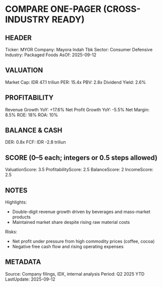 # COMPARE ONE-PAGER (CROSS-INDUSTRY READY)

## HEADER
Ticker: MYOR
Company: Mayora Indah Tbk
Sector: Consumer Defensive
Industry: Packaged Foods
AsOf: 2025-09-12

## VALUATION
Market Cap: IDR 47.1 triliun
PER: 15.4x
PBV: 2.8x
Dividend Yield: 2.6%

## PROFITABILITY
Revenue Growth YoY: +17.6%
Net Profit Growth YoY: -5.5%
Net Margin: 8.5%
ROE: 18%
ROA: 10%

## BALANCE & CASH
DER: 0.8x
FCF: IDR -2.8 triliun

## SCORE (0–5 each; integers or 0.5 steps allowed)
ValuationScore: 3.5
ProfitabilityScore: 2.5
BalanceScore: 2
IncomeScore: 2.5

## NOTES
Highlights:
- Double-digit revenue growth driven by beverages and mass-market products
- Maintained market share despite rising raw material costs

Risks:
- Net profit under pressure from high commodity prices (coffee, cocoa)
- Negative free cash flow and rising operating expenses

## METADATA
Source: Company filings, IDX, internal analysis
Period: Q2 2025 YTD
LastUpdate: 2025-09-12